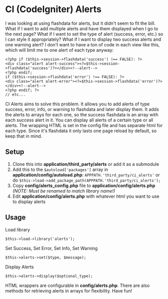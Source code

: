 CI (CodeIgniter) Alerts
============================

I was looking at using flashdata for alerts, but it didn't seem to fit the bill. What if I want to add multiple alerts and have them displayed when I go to the next page? What if I want to set the type of alert (success, error, etc.) so I can style it appropriately? What if I want to display two success alerts and one warning alert? I don't want to have a ton of code in each view like this, which will limit me to one alert of each type anyway:

    <?php if ($this->session->flashdata('success') !== FALSE): ?>
    <div class="alert alert-success"><?=$this->session->flashdata('success')?></div><!--alert-->
    <?php endif;
    if ($this->session->flashdata('error') !== FALSE): ?>
    <div class="alert alert-error"><?=$this->session->flashdata('error')?></div><!--alert-->
    <?php endif; ?>
    // etc...

CI Alerts aims to solve this problem. It allows you to add alerts of type success, error, info, or warning to flashdata and later display them. It adds the alerts to arrays for each one, so the success flashdata is an array with each success alert in it. You can display all alerts of a certain type or all alerts. The wrapping HTML is set in the config file and has separate html for each type. Since it's flashdata it only lasts one page reload by default, so keep that in mind.

Setup
----------------------------

1. Clone this into **application/third_party/alerts** or add it as a submodule
2. Add this to the ```$autoload['packages']``` array in **application/config/autoload.php**:  ```APPPATH.'third_party/ci_alerts'``` or do ```$this->load->add_package_path(APPPATH.'third_party/ci_alerts');```
4. Copy **config/alerts_config.php** file to **application/config/alerts.php** *(NOTE: Must be renamed to match library name!)*
3. Edit **application/config/alerts.php** with whatever html you want to use to display alerts

Usage
----------------------------

Load library

    $this->load->library('alerts');

Set Success, Set Error, Set Info, Set Warning

    $this->alerts->set($type, $message);
    
Display Alerts

    $this->alerts->display($optional_type);

HTML wrappers are configurable in **config/alerts.php**. There are also methods for retrieving alerts in arrays for flexibility. Have fun!
